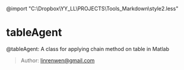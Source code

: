 @import "C:\Dropbox\YY_LL\PROJECTS\Tools_Markdown\style2.less"

# tableAgent
@tableAgent: A class for applying chain method on table in Matlab

> Author: linrenwen@gmail.com


